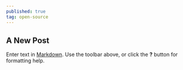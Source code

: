 ```yaml
---
published: true
tag: open-source
---
```

## A New Post

Enter text in [Markdown](http://daringfireball.net/projects/markdown/). Use the toolbar above, or click the **?** button for formatting help.
